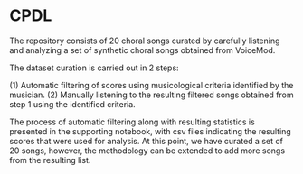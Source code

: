 # CPDL
The repository consists of 20 choral songs curated by carefully listening and analyzing a set of synthetic choral songs obtained from VoiceMod.

The dataset curation is carried out in 2 steps:

(1) Automatic filtering of scores using musicological criteria identified by the musician.
(2) Manually listening to the resulting filtered songs obtained from step 1 using the identified criteria. 

The process of automatic filtering along with resulting statistics is presented in the supporting notebook, with csv files indicating the resulting scores that were used for analysis.
At this point, we have curated a set of 20 songs, however, the methodology can be extended to add more songs from the resulting list. 
